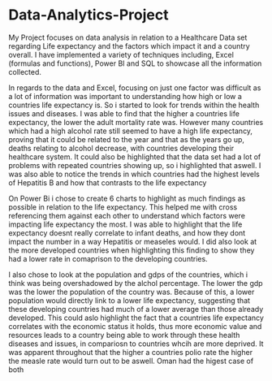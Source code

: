 # Data-Analytics-Project
My Project focuses on data analysis in relation to a Healthcare Data set regarding Life expectancy and the factors which impact it and a country overall. I have implemented a variety of techniques including, Excel (formulas and functions), Power BI and SQL to showcase all the information collected. 


In regards to the data and Excel, focusing on just one factor was difficult as a lot of information was important to understanding how high or low a countries life expectancy is. So i started to look for trends within the health issues and diseases.
I was able to find that the higher a countries life expectancy, the lower the adult mortality rate was. However many countries which had a high alcohol rate still seemed to have a high life expectancy, proving that it could be related to the year and that as the years go up, deaths relating to alcohol decrease, with countries developing their healthcare system. It could also be highlighted that the data set had a lot of problems with repeated countries showing up, so i highlighted that aswell. 
I was also able to notice the trends in which countries had the highest levels of Hepatitis B and how that contrasts to the life expectancy


On Power Bi i chose to create 6 charts to highlight as much findings as possible in relation to the life expectancy. This helped me with cross referencing them against each other to understand which factors were impacting life expectancy the most. I was able to highlight that the life expectancy doesnt really correlate to infant deaths, and how they dont impact the number in a way Hepatitis or measeles would. I did also look at the more developed countries when highlighting this finding to show they had a lower rate in comaprison to the developing countries.

I also chose to look at the population and gdps of the countries, which i think was being overshadowed by the alchol percentage. The lower the gdp was the lower the population of the country was. Because of this, a lower population would directly link to a lower life expectancy, suggesting that these developing countries had much of a lower average than those already developed. This could aslo highlight the fact that a countries life expectancy correlates with the economic status it holds, thus more economic value  and resources leads to a country being able to work through these health diseases and issues, in compariosn to countries whcih are more deprived. It was apparent throughout that the higher a countries polio rate the higher the measle rate would turn out to be aswell. Oman had the higest case of both 
